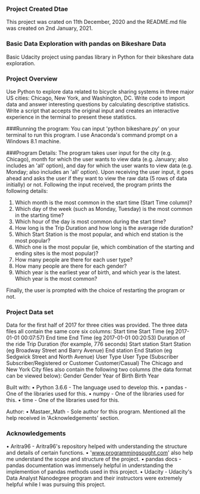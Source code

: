 ### Project Created Dtae  
This project was crated on 11th December, 2020 and the README.md file was created on 2nd January, 2021.

### Basic Data Exploration with pandas on Bikeshare Data
Basic Udacity project using pandas library in Python for their bikeshare data exploration.

### Project Overview
Use Python to explore data related to bicycle sharing systems in three major US cities: Chicago, New York, and Washington, DC. Write code to import data and answer interesting questions by calculating descriptive statistics. Write a script that accepts the original input and creates an interactive experience in the terminal to present these statistics.

###Running the program:
You can input 'python bikeshare.py' on your terminal to run this program. I use Anaconda's command prompt on a Windows 8.1 machine.

###Program Details:
The program takes user input for the city (e.g. Chicago), month for which the user wants to view data (e.g. January; also includes an 'all' option), and day for which the user wants to view data (e.g. Monday; also includes an 'all' option).
Upon receiving the user input, it goes ahead and asks the user if they want to view the raw data (5 rows of data initially) or not. Following the input received, the program prints the following details:
1. Which month is the most common in the start time (Start Time column)?
2. Which day of the week (such as Monday, Tuesday) is the most common in the starting time?
3. Which hour of the day is most common during the start time?
4. How long is the Trip Duration and how long is the average ride duration?
5. Which Start Station is the most popular, and which end station is the most popular?
6. Which one is the most popular (ie, which combination of the starting and ending sites is the most popular)?
7. How many people are there for each user type?
8. How many people are there for each gender?
9. Which year is the earliest year of birth, and which year is the latest. Which year is the most common?

Finally, the user is prompted with the choice of restarting the program or not.

### Project Data set
Data for the first half of 2017 for three cities was provided. The three data files all contain the same core six columns:
Start time Start Time (eg 2017-01-01 00:07:57)
End time End Time (eg 2017-01-01 00:20:53)
Duration of the ride Trip Duration (for example, 776 seconds)
Start station Start Station (eg Broadway Street and Barry Avenue)
End station End Station (eg Sedgwick Street and North Avenue)
User Type User Type (Subscriber Subscriber/Registered or Customer Customer/Casual)
The Chicago and New York City files also contain the following two columns (the data format can be viewed below):
Gender Gender
Year of Birth Birth Year

Built with:
•	Python 3.6.6 - The language used to develop this.
•	pandas - One of the libraries used for this.
•	numpy - One of the libraries used for this.
•	time - One of the libraries used for this.

Author:
•	Mastaer_Math - Sole author for this program. Mentioned all the help received in 'Acknowledgements' section.

### Acknowledgements
•	Aritra96 - Aritra96's repository helped with understanding the structure and details of certain functions.
•	'www.programmingsought.com' also help me understand the scope and structure of the project. 
•	pandas docs - pandas documentation was immensely helpful in understanding the implemention of pandas methods used in this project.
•	Udacity - Udacity's Data Analyst Nanodegree program and their instructors were extremely helpful while I was pursuing this project.
